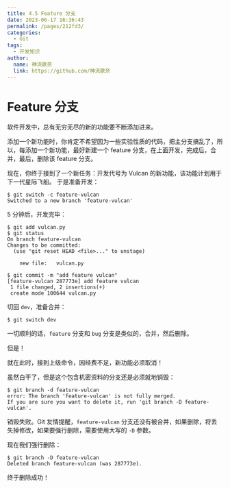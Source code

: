 ```yaml
---
title: 4.5 Feature 分支
date: 2023-06-17 16:36:43
permalink: /pages/212fd3/
categories:
  - Git
tags:
  - 开发知识
author: 
  name: 神流歌奈
  link: https://github.com/神流歌奈
---
```

# Feature 分支

软件开发中，总有无穷无尽的新的功能要不断添加进来。

添加一个新功能时，你肯定不希望因为一些实验性质的代码，把主分支搞乱了，所以，每添加一个新功能，最好新建一个 feature 分支，在上面开发，完成后，合并，最后，删除该 feature 分支。

现在，你终于接到了一个新任务：开发代号为 Vulcan 的新功能，该功能计划用于下一代星际飞船。
于是准备开发：

```shell
$ git switch -c feature-vulcan
Switched to a new branch 'feature-vulcan'
```

5 分钟后，开发完毕：

```shell
$ git add vulcan.py
$ git status
On branch feature-vulcan
Changes to be committed:
  (use "git reset HEAD <file>..." to unstage)

	new file:   vulcan.py

$ git commit -m "add feature vulcan"
[feature-vulcan 287773e] add feature vulcan
 1 file changed, 2 insertions(+)
 create mode 100644 vulcan.py
```

切回 `dev`，准备合并：

```shell
$ git switch dev
```

一切顺利的话，`feature` 分支和 `bug` 分支是类似的，合并，然后删除。

但是！

就在此时，接到上级命令，因经费不足，新功能必须取消！

虽然白干了，但是这个包含机密资料的分支还是必须就地销毁：

```shell
$ git branch -d feature-vulcan
error: The branch 'feature-vulcan' is not fully merged.
If you are sure you want to delete it, run 'git branch -D feature-vulcan'.
```

销毁失败。Git 友情提醒，`feature-vulcan` 分支还没有被合并，如果删除，将丢失掉修改，如果要强行删除，需要使用大写的 `-D` 参数。

现在我们强行删除：

```shell
$ git branch -D feature-vulcan
Deleted branch feature-vulcan (was 287773e).
```

终于删除成功！
